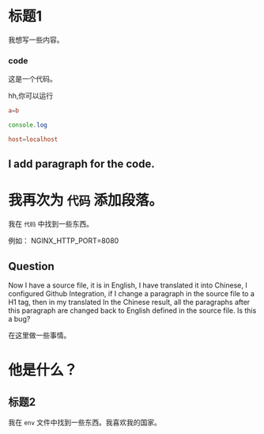 # 标题1

我想写一些内容。

### code


这是一个代码。

hh,你可以运行

```conf
a=b
```

```js
console.log
```

```conf
host=localhost
```

## I add paragraph for the code.

# 我再次为 `代码` 添加段落。

我在 `代码` 中找到一些东西。

例如： NGINX_HTTP_PORT=8080

## Question

Now I have a source file, it is in English, I have translated it into Chinese, I configured Github Integration, if I change a paragraph in the source file to a H1 tag, then in my translated In the Chinese result, all the paragraphs after this paragraph are changed back to English defined in the source file. Is this a bug?

在这里做一些事情。

# 他是什么？

## 标题2

我在 `env` 文件中找到一些东西。我喜欢我的国家。
